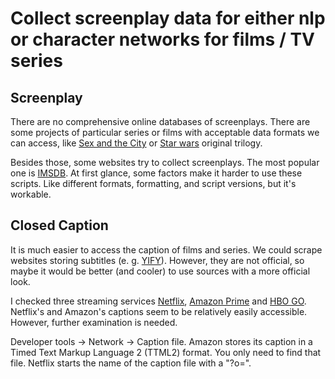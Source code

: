 # Collect screenplay data for either nlp or character networks for films / TV series

## Screenplay 

There are no comprehensive online databases of screenplays. There are some projects of particular series or films with acceptable data formats we can access, like [Sex and the City](https://www.kaggle.com/snapcrack/every-sex-and-the-city-script) or [Star wars](https://www.kaggle.com/xvivancos/analyzing-star-wars-movie-scripts) original trilogy.

Besides those, some websites try to collect screenplays. The most popular one is [IMSDB](https://imsdb.com/). At first glance, some factors make it harder to use these scripts. Like different formats, formatting, and script versions, but it's workable. 

## Closed Caption

It is much easier to access the caption of films and series. We could scrape websites storing subtitles (e. g. [YIFY](https://yts-subs.com/)). However, they are not official, so maybe it would be better (and cooler) to use sources with a more official look. 

I checked three streaming services [Netflix](https://www.netflix.com/browse), [Amazon Prime](https://www.primevideo.com/) and [HBO GO](https://hbogo.hu/). Netflix's and Amazon's captions seem to be relatively easily accessible. However, further examination is needed. 

Developer tools -> Network -> Caption file. 
Amazon stores its caption in a Timed Text Markup Language 2 (TTML2) format. You only need to find that file.
Netflix starts the name of the caption file with a "?o=".
